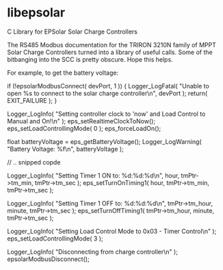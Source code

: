 # libepsolar
C Library for EPSolar Solar Charge Controllers

The RS485 Modbus documentation for the TRIRON 3210N family of MPPT Solar Charge Controllers turned
into a library of useful calls.  Some of the bitbanging into the SCC is pretty obscure. Hope this helps.

For example, to get the battery voltage:

  if (!epsolarModbusConnect( devPort, 1 )) {
     Logger_LogFatal( "Unable to open %s to connect to the solar charge controller\n", devPort );
     return( EXIT_FAILURE );
  }

  Logger_LogInfo( "Setting controller clock to 'now' and Load Control to Manual and On!\n" );
  eps_setRealtimeClockToNow();
  eps_setLoadControllingMode( 0 );
  eps_forceLoadOn();
  
  float   batteryVoltage = eps_getBatteryVoltage();
  Logger_LogWarning( "Battery Voltage: %f\n", batteryVoltage );
  
  // .. snipped copde
  
  Logger_LogInfo( "Setting Timer 1 ON to: %d:%d:%d\n", hour, tmPtr->tm_min, tmPtr->tm_sec );
  eps_setTurnOnTiming1( hour, tmPtr->tm_min, tmPtr->tm_sec );
            
  Logger_LogInfo( "Setting Timer 1 OFF to: %d:%d:%d\n", tmPtr->tm_hour, minute, tmPtr->tm_sec );
  eps_setTurnOffTiming1( tmPtr->tm_hour, minute, tmPtr->tm_sec );

  Logger_LogInfo( "Setting Load Control Mode to 0x03 - Timer Control\n" );
  eps_setLoadControllingMode( 3 );
    
  Logger_LogInfo( "Disconnecting from charge controller\n" );
  epsolarModbusDisconnect();
    
